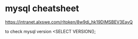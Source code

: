 # mysql cheatsheet
https://intranet.alxswe.com/rltoken/8w9di_hk19DIMSBEV3EayQ

to check mysql version
<SELECT VERSION();

